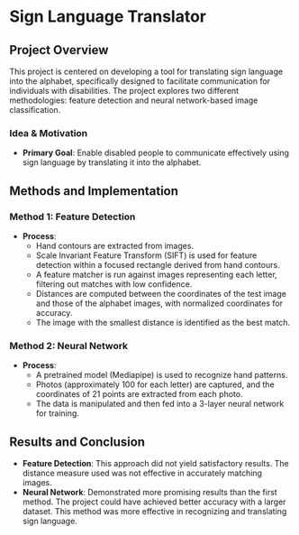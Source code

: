 # Sign Language Translator

## Project Overview

This project is centered on developing a tool for translating sign language into the alphabet, specifically designed to facilitate communication for individuals with disabilities. The project explores two different methodologies: feature detection and neural network-based image classification.

### Idea & Motivation
- **Primary Goal**: Enable disabled people to communicate effectively using sign language by translating it into the alphabet.

## Methods and Implementation

### Method 1: Feature Detection
- **Process**:
  - Hand contours are extracted from images.
  - Scale Invariant Feature Transform (SIFT) is used for feature detection within a focused rectangle derived from hand contours.
  - A feature matcher is run against images representing each letter, filtering out matches with low confidence.
  - Distances are computed between the coordinates of the test image and those of the alphabet images, with normalized coordinates for accuracy.
  - The image with the smallest distance is identified as the best match.

### Method 2: Neural Network
- **Process**:
  - A pretrained model (Mediapipe) is used to recognize hand patterns.
  - Photos (approximately 100 for each letter) are captured, and the coordinates of 21 points are extracted from each photo.
  - The data is manipulated and then fed into a 3-layer neural network for training.

## Results and Conclusion
- **Feature Detection**: This approach did not yield satisfactory results. The distance measure used was not effective in accurately matching images.
- **Neural Network**: Demonstrated more promising results than the first method. The project could have achieved better accuracy with a larger dataset. This method was more effective in recognizing and translating sign language.
